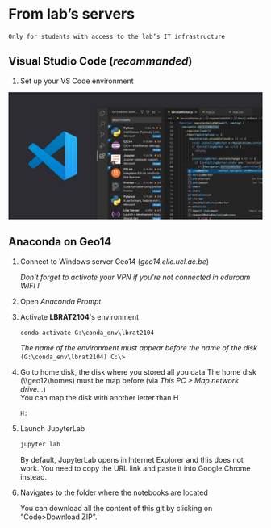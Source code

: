 # From lab’s servers

```{note}
Only for students with access to the lab’s IT infrastructure
```

## Visual Studio Code (*recommanded*)

1. Set up your VS Code environment

![Visual Studio Code](vs_code.png)


## Anaconda on Geo14

1. Connect to Windows server Geo14 (*geo14.elie.ucl.ac.be*)
    
    *Don't forget to activate your VPN if you're not connected in eduroam WIFI !*

2. Open *Anaconda Prompt*

3. Activate **LBRAT2104**'s environment
    ```console
    conda activate G:\conda_env\lbrat2104
    ```
    *The name of the environment must appear before the name of the disk*  
    `(G:\conda_env\lbrat2104) C:\>`

4. Go to home disk, the disk where you stored all you data
    The home disk (\\\\geo12\homes) must be map before (via *This PC > Map network drive...*)   
    You can map the disk with another letter than H

    ```sh
    H:
    ```

5. Launch JupyterLab
    ```sh
    jupyter lab
    ```
    
    By default, JupyterLab opens in Internet Explorer and this does not work. You need to copy the URL link and paste it into Google Chrome instead.

6. Navigates to the folder where the notebooks are located
    
    You can download all the content of this git by clicking on "Code>Download ZIP".
